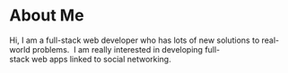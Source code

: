 # About Me
Hi, I am a full-stack web developer who has lots of new solutions to real-world problems. 
I am really interested in developing full-stack web apps linked to social networking.  

<!---
chandra1820/chandra1820 is a ✨ special ✨ repository because its `README.md` (this file) appears on your GitHub profile.
You can click the Preview link to take a look at your changes.
--->
